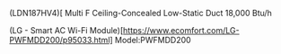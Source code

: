 (LDN187HV4)[
Multi F Ceiling-Concealed Low-Static Duct
18,000 Btu/h

(LG - Smart AC Wi-Fi Module)[https://www.ecomfort.com/LG-PWFMDD200/p95033.html]
Model:PWFMDD200


